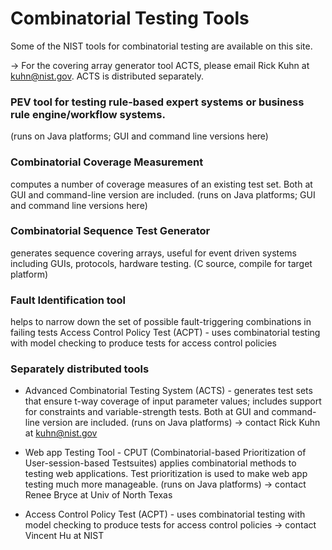 # Combinatorial Testing Tools #
Some of the NIST tools for combinatorial testing are available on this site.  

-> For the covering array generator tool ACTS, please email Rick Kuhn at kuhn@nist.gov.  ACTS is distributed separately. 

### PEV tool for testing rule-based expert systems or business rule engine/workflow systems.  
(runs on Java platforms;  GUI and command line versions here)  

### Combinatorial Coverage Measurement
computes a number of coverage measures of an existing test set.  Both at GUI and command-line version are included. (runs on Java platforms;  GUI and command line versions here) 

### Combinatorial Sequence Test Generator
generates sequence covering arrays, useful for event driven systems including GUIs, protocols, hardware testing. (C source, compile for target platform)

### Fault Identification tool
helps to narrow down the set of possible fault-triggering combinations in failing tests
Access Control Policy Test (ACPT) - uses combinatorial testing with model checking to produce tests for access control policies

### Separately distributed tools 
- Advanced Combinatorial Testing System (ACTS) - generates test sets that ensure t-way coverage of input parameter values; includes support for constraints and variable-strength tests.  Both at GUI and command-line version are included. (runs on Java platforms) -> contact Rick Kuhn at kuhn@nist.gov

- Web app Testing Tool - CPUT (Combinatorial-based Prioritization of User-session-based Testsuites) applies combinatorial methods to testing web applications. Test prioritization is used to make web app testing much more manageable. (runs on Java platforms) -> contact Renee Bryce at Univ of North Texas

- Access Control Policy Test (ACPT) - uses combinatorial testing with model checking to produce tests for access control policies -> contact Vincent Hu at NIST

